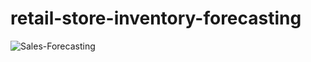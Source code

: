 # retail-store-inventory-forecasting
![Sales-Forecasting](https://github.com/user-attachments/assets/2fa747de-45e2-4d37-8fa4-969349ea0b6a)
